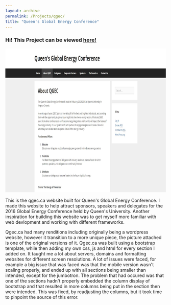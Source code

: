 ```yaml
---
layout: archive
permalink: /Projects/qgec/
title: "Queen's Global Energy Conference"
---
```



<h3>Hi! This Project can be viewed <a class = "qgeclink" href = "http://www.qgec.ca"><strong> here! </strong></a></h3>


<div class='project3' id='project3'>
		<a>
			<img src="../images/project2.jpg" style="width:900px;height:450px;">
		</a>
</div>

<p>This is the qgec.ca website built for Queen's Global Energy Conference. I made this website to help attract sponsors, speakers and delegates for the 2016 Global Energy Conference held by Queen's University. Another inspiration for building this website was to get myself more familiar with web devlopment and working with different frameworks.</p>

<p> Qgec.ca had many renditions including originally being a wordpress website, however it transition to a more unique piece, the picture attached is one of the original versions of it. Qgec.ca was built using a bootstrap template, while then adding my own css, js and html for every section I added on. It taught me a lot about servers, domains and formatting websites for different screen resolutions. A lot of issues were faced, for example a big issue that was faced was that the mobile version wasn't scaling properly, and ended up with all sections being smaller than intended, except for the jumbotron. The problem that had occured was that one of the sections hadn't properly embedded the column display of bootstrap and that resulted in more columns being put in the section then were intended. This was fixed, by readjusting the columns, but it took time to pinpoint the source of this error.</p>

